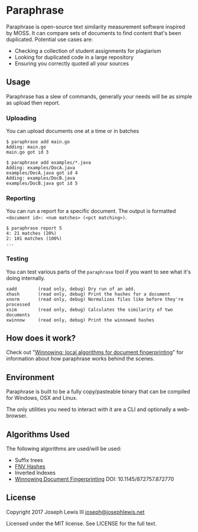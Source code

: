# Paraphrase

Paraphrase is open-source text similarity measurement software inspired by MOSS.
It can compare sets of documents to find content that's been duplicated.
Potential use cases are:

* Checking a collection of student assignments for plagiarism
* Looking for duplicated code in a large repository
* Ensuring you correctly quoted all your sources

## Usage

Paraphrase has a slew of commands, generally your needs will be as simple as
upload then report.

### Uploading

You can upload documents one at a time or in batches

```
$ paraphrase add main.go
Adding: main.go
main.go got id 3

$ paraphrase add examples/*.java
Adding: examples/DocA.java
examples/DocA.java got id 4
Adding: examples/DocB.java
examples/DocB.java got id 5
```

### Reporting

You can run a report for a specific document.
The output is formatted `<document id>: <num matches> (<pct matching>)`.

```
$ paraphrase report 5
4: 21 matches (20%)
2: 101 matches (100%)
...
```

### Testing

You can test various parts of the `paraphrase` tool if you want to see what
it's doing internally.

    xadd        (read only, debug) Dry run of an add.
    xhash       (read only, debug) Print the hashes for a document
    xnorm       (read only, debug) Normalizes files like before they're processed
    xsim        (read only, debug) Calculates the similarity of two documents
    xwinnow     (read only, debug) Print the winnowed hashes

## How does it work?

Check out "[Winnowing: local algorithms for document fingerprinting](https://doi.org/10.1145/872757.872770)"
for information about how paraphrase works behind the scenes.


## Environment

Paraphrase is built to be a fully copy/pasteable binary that can be compiled
for Windows, OSX and Linux.

The only utilities you need to interact with it are a CLI and optionally a
web-browser.

## Algorithms Used

The following algorithms are used/will be used:

* Suffix trees
* [FNV Hashes](https://en.wikipedia.org/wiki/Fowler%E2%80%93Noll%E2%80%93Vo_hash_function)
* Inverted Indexes
* [Winnowing Document Fingerprinting](https://doi.org/10.1145/872757.872770) DOI: 10.1145/872757.872770


## License

Copyright 2017 Joseph Lewis III <joseph@josephlewis.net>

Licensed under the MIT license. See LICENSE for the full text.
